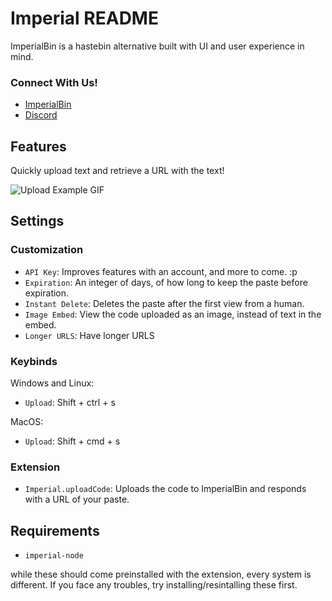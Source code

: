 # Imperial README

ImperialBin is a hastebin alternative built with UI and user experience in mind.

### Connect With Us!

- [ImperialBin](https://Imperialb.in)
- [Discord](https://discord.gg/cTm85eW49D)

## Features

Quickly upload text and retrieve a URL with the text!

![Upload Example GIF](https://media.giphy.com/media/YseOuoWYEdP96A8Hm1/giphy.gif)

## Settings

### Customization

- `API Key`: Improves features with an account, and more to come. :p
- `Expiration`: An integer of days, of how long to keep the paste before expiration.
- `Instant Delete`: Deletes the paste after the first view from a human.
- `Image Embed`: View the code uploaded as an image, instead of text in the embed.
- `Longer URLS`: Have longer URLS

### Keybinds

Windows and Linux:

- `Upload`: Shift + ctrl + s

MacOS:

- `Upload`: Shift + cmd + s

### Extension

- `Imperial.uploadCode`: Uploads the code to ImperialBin and responds with a URL of your paste.

## Requirements

- `imperial-node`

while these should come preinstalled with the extension, every system is different. If you face any troubles, try installing/resintalling these first.
